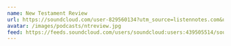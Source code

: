 ```yaml
---
name: New Testament Review
url: https://soundcloud.com/user-829560134?utm_source=listennotes.com&utm_campaign=Listen+Notes&utm_medium=website
avatar: /images/podcasts/ntreview.jpg
feed: https://feeds.soundcloud.com/users/soundcloud:users:439505514/sounds.rss
---
```

